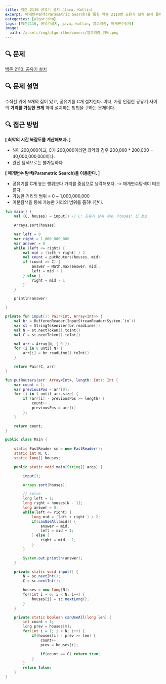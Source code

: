 ```yaml
---
title: 백준 2110 공유기 설치 (Java, Kotlin)
excerpt: 매개변수탐색(Parametric Search)을 통한 백준 2110번 공유기 설치 문제 풀이 
categories: [algorithm]
tags: [백준2110, 공유기설치, java, kotlin, 알고리즘, 매개변수탐색]
image:
  path: /assets/img/algorithm/covers/알고리즘_커버.png
---
```


## 🔍 문제
[백준 2110: 공유기 설치](https://www.acmicpc.net/problem/2110)

## 🔍 문제 설명
수직선 위에 N개의 집이 있고, 공유기를 C개 설치한다. 이때, 가장 인접한 공유기 사이의 **거리를 가능한 크게** 하여 설치하는 방법을 구하는 문제이다.

## 🔍 접근 방법
**[ 최악의 시간 복잡도를 계산해보자. ]**
 - N이 200,000이고, C가 200,000이라면 최악의 경우 200,000 * 200,000 = 40,000,000,000이다. 
 - 완전 탐색으로는 불가능하다

**[ 매개변수 탐색(Parametric Search)을 이용한다. ]**
 - 공유기를 C개 놓는 행위보다 거리를 중심으로 생각해보자. -> 매개변수탐색이 떠오른다.
 - 가능한 거리의 범위 = 0 ~ 1,000,000,000
 - 이분탐색을 통해 가능한 거리의 범위를 좁혀나간다.

~~~kotlin
fun main() {
    val (C, houses) = input() // C: 공유기 설치 개수, houses: 집 정보

    Arrays.sort(houses)

    var left = 0
    var right = 1_000_000_000
    var answer = 0
    while (left <= right) {
        val mid = (left + right) / 2
        val count = putRouters(houses, mid)
        if (count >= C) {
            answer = Math.max(answer, mid);
            left = mid + 1
        } else {
            right = mid - 1
        }
    }

    println(answer)

}

private fun input(): Pair<Int, Array<Int>> {
    val br = BufferedReader(InputStreamReader(System.`in`))
    var st = StringTokenizer(br.readLine())
    val N = st.nextToken().toInt()
    val C = st.nextToken().toInt()

    val arr = Array(N, { 0 })
    for (i in 0 until N) {
        arr[i] = br.readLine().toInt()
    }

    return Pair(C, arr)
}

fun putRouters(arr: Array<Int>, length: Int): Int {
    var count = 1;
    var previousPos = arr[0];
    for (i in 1 until arr.size) {
        if (arr[i] - previousPos >= length) {
            count++
            previousPos = arr[i]
        };
    }

    return count;
}
~~~

~~~java
public class Main {
    
    static FastReader sc = new FastReader();
    static int N, C;
    static long[] houses;

    public static void main(String[] args) {

        input();

        Arrays.sort(houses);

        // solve
        long left = 1;
        long right = houses[N - 1];
        long answer = 0;
        while(left <= right) {
            long mid = (left + right ) / 2;
            if(canUseAll(mid)) {
                answer = mid;
                left = mid + 1;
            } else {
                right = mid - 1;
            }
        }

        System.out.println(answer);
    }

    private static void input() {
        N = sc.nextInt();
        C = sc.nextInt();

        houses = new long[N];
        for(int i = 0; i < N; i++) {
            houses[i] = sc.nextLong();
        }
    }

    private static boolean canUseAll(long len) {
        int count = 1;
        long prev = houses[0];
        for(int i = 1; i < N; i++) {
            if(houses[i] - prev >= len) {
                count++;
                prev = houses[i];

                if(count == C) return true;
            }
        }
        return false;
    }
}
~~~

